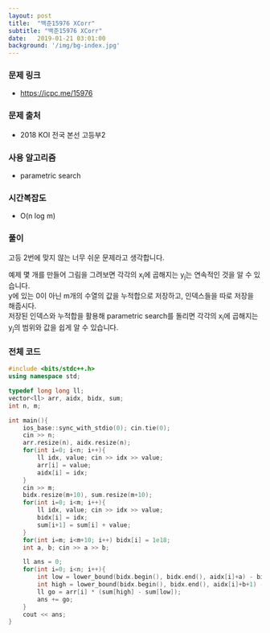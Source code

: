 ```yaml
---
layout: post
title:  "백준15976 XCorr"
subtitle: "백준15976 XCorr"
date:   2019-01-21 03:01:00
background: '/img/bg-index.jpg'
---
```


### 문제 링크
* https://icpc.me/15976

### 문제 출처
* 2018 KOI 전국 본선 고등부2

### 사용 알고리즘
* parametric search

### 시간복잡도
* O(n log m)

### 풀이
고등 2번에 맞지 않는 너무 쉬운 문제라고 생각합니다.

예제 몇 개를 만들어 그림을 그려보면 각각의 x<sub>i</sub>에 곱해지는 y<sub>j</sub>는 연속적인 것을 알 수 있습니다.<Br>
y에 있는 0이 아닌 m개의 수열의 값을 누적합으로 저장하고, 인덱스들을 따로 저장을 해줍시다.<br>
저장된 인덱스와 누적합을 활용해 parametric search를 돌리면 각각의 x<sub>i</sub>에 곱해지는 y<sub>j</sub>의 범위와 값을 쉽게 알 수 있습니다.

### 전체 코드
```cpp
#include <bits/stdc++.h>
using namespace std;

typedef long long ll;
vector<ll> arr, aidx, bidx, sum;
int n, m;

int main(){
	ios_base::sync_with_stdio(0); cin.tie(0);
	cin >> n;
	arr.resize(n), aidx.resize(n);
	for(int i=0; i<n; i++){
		ll idx, value; cin >> idx >> value;
		arr[i] = value;
		aidx[i] = idx;
	}
	cin >> m;
	bidx.resize(m+10), sum.resize(m+10);
	for(int i=0; i<m; i++){
		ll idx, value; cin >> idx >> value;
		bidx[i] = idx;
		sum[i+1] = sum[i] + value;
	}
	for(int i=m; i<m+10; i++) bidx[i] = 1e18;
	int a, b; cin >> a >> b;

	ll ans = 0;
	for(int i=0; i<n; i++){
		int low = lower_bound(bidx.begin(), bidx.end(), aidx[i]+a) - bidx.begin();
		int high = lower_bound(bidx.begin(), bidx.end(), aidx[i]+b+1) - bidx.begin();
		ll go = arr[i] * (sum[high] - sum[low]);
		ans += go;
	}
	cout << ans;
}
```

